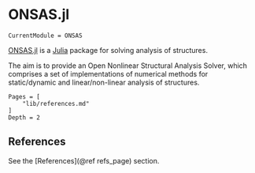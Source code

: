 # ONSAS.jl

```@meta
CurrentModule = ONSAS
```

[ONSAS.jl](https://github.com/ONSAS/ONSAS.jl) is a [Julia](http://julialang.org) package for solving analysis of structures.

The aim is to provide an Open Nonlinear Structural Analysis Solver, which comprises a set of implementations of numerical methods for static/dynamic and linear/non-linear analysis of structures.

```@contents
Pages = [
    "lib/references.md"
]
Depth = 2
```

## References

See the [References](@ref refs_page) section.

